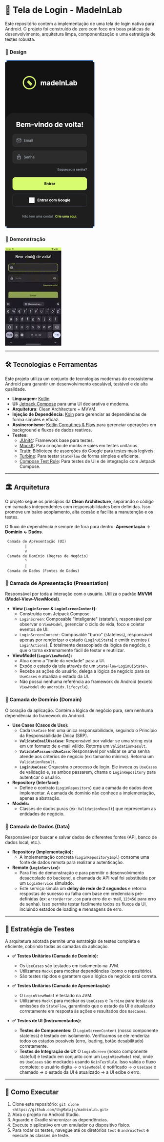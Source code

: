 # 🚀 Tela de Login - MadeInLab

Este repositório contém a implementação de uma tela de login nativa para Android. O projeto foi construído do zero com foco em boas práticas de
desenvolvimento, arquitetura limpa, componentização e uma estratégia de testes robusta.

### 🎨 **Design**

![ui_mock](images/ui_mock.png)

### 🎥 Demonstração

![login_demo](images/demo.gif)

---

## 🛠️ Tecnologias e Ferramentas

Este projeto utiliza um conjunto de tecnologias modernas do ecossistema Android para garantir um desenvolvimento escalável, testável e de alta
qualidade.

* **Linguagem:** [Kotlin](https://kotlinlang.org/)
* **UI:** [Jetpack Compose](https://developer.android.com/jetpack/compose) para uma UI declarativa e moderna.
* **Arquitetura:** Clean Architecture + MVVM.
* **Injeção de Dependência:** [Koin](https://insert-koin.io/) para gerenciar as dependências de forma simples e eficaz.
* **Assincronismo:** [Kotlin Coroutines & Flow](https://kotlinlang.org/docs/coroutines-guide.html) para gerenciar operações em background e fluxos de
  dados reativos.
* **Testes:**
    * [JUnit4](https://junit.org/junit4/): Framework base para testes.
    * [MockK](https://mockk.io/): Para criação de mocks e spies em testes unitários.
    * [Truth](https://truth.dev/): Biblioteca de asserções do Google para testes mais legíveis.
    * [Turbine](https://github.com/cashapp/turbine): Para testar `StateFlow` de forma simples e eficiente.
    * [Compose Test Rule](https://developer.android.com/jetpack/compose/testing): Para testes de UI e de integração com Jetpack Compose.

---

## 🏛️ Arquitetura

O projeto segue os princípios da **Clean Architecture**, separando o código em camadas independentes com responsabilidades bem definidas. Isso promove
um baixo acoplamento, alta coesão e facilita a manutenção e os testes.

O fluxo de dependência é sempre de fora para dentro: **Apresentação -> Domínio <- Dados**.

```
 Camada de Apresentação (UI)
         |
         v
 Camada de Domínio (Regras de Negócio)
         ^
         |
 Camada de Dados (Fontes de Dados)
```

### 🎨 Camada de Apresentação (Presentation)

Responsável por toda a interação com o usuário. Utiliza o padrão **MVVM (Model-View-ViewModel)**.

* **View (`LoginScreen` & `LoginScreenContent`):**
    * Construída com Jetpack Compose.
    * `LoginScreen`: Composable "inteligente" (stateful), responsável por observar o `ViewModel`, gerenciar o ciclo de vida, foco e coletar eventos de
      UI.
    * `LoginScreenContent`: Composable "burro" (stateless), responsável apenas por renderizar o estado (`LoginUiState`) e emitir eventos (
      `LoginActions`). É totalmente desacoplado da lógica de negócio, o que o torna extremamente fácil de testar e reutilizar.
* **ViewModel (`LoginViewModel`):**
    * Atua como a "fonte da verdade" para a UI.
    * Expõe o estado da tela através de um `StateFlow<LoginUiState>`.
    * Recebe as ações do usuário, delega a lógica de negócio para os `UseCases` e atualiza o estado da UI.
    * Não possui nenhuma referência ao framework do Android (exceto `ViewModel` do `androidx.lifecycle`).

### 🧠 Camada de Domínio (Domain)

O coração da aplicação. Contém a lógica de negócio pura, sem nenhuma dependência do framework do Android.

* **Use Cases (Casos de Uso):**
    * Cada `UseCase` tem uma única responsabilidade, seguindo o Princípio da Responsabilidade Única (SRP).
    * **`ValidateEmailUseCase`**: Responsável por validar se uma string está em um formato de e-mail válido. Retorna um `ValidationResult`.
    * **`ValidatePasswordUseCase`**: Responsável por validar se uma senha atende aos critérios de negócio (ex: tamanho mínimo). Retorna um
      `ValidationResult`.
    * **`LoginUseCase`**: Orquestra o processo de login. Ele invoca os `UseCases` de validação e, se ambos passarem, chama o `LoginRepository` para
      autenticar o usuário.
* **Repository (Interface):**
    * Define o contrato (`LoginRepository`) que a camada de dados deve implementar. A camada de domínio não conhece a implementação, apenas a
      abstração.
* **Models:**
    * Classes de dados puras (ex: `ValidationResult`) que representam as entidades de negócio.

### 💾 Camada de Dados (Data)

Responsável por buscar e salvar dados de diferentes fontes (API, banco de dados local, etc.).

* **Repository (Implementação):**
    * A implementação concreta (`LoginRepositoryImpl`) consome uma fonte de dados remota para realizar a autenticação.
* **Remote (`LoginService`):**
    * Para fins de demonstração e para permitir o desenvolvimento desacoplado do backend, a chamada de API real foi substituída por um `LoginService`
      simulado.
    * Este serviço simula um **delay de rede de 2 segundos** e retorna respostas de sucesso ou falha com base em credenciais pré-definidas (ex:
      `error@error.com` para erro de e-mail, `123456` para erro de senha). Isso permite testar facilmente todos os fluxos da UI, incluindo estados de
      loading e mensagens de erro.

---

## 🧪 Estratégia de Testes

A arquitetura adotada permite uma estratégia de testes completa e eficiente, cobrindo todas as camadas da aplicação.

* **✅ Testes Unitários (Camada de Domínio):**
    * Os `UseCases` são testados em isolamento na JVM.
    * Utilizamos `MockK` para mockar dependências (como o repositório).
    * São testes rápidos e garantem que a lógica de negócio está correta.

* **✅ Testes Unitários (Camada de Apresentação):**
    * O `LoginViewModel` é testado na JVM.
    * Utilizamos `MockK` para mockar os `UseCases` e `Turbine` para testar as emissões do `StateFlow`, garantindo que o estado da UI é atualizado
      corretamente em resposta às ações e resultados dos `UseCases`.

* **✅ Testes de UI (Instrumentados):**
    * **Testes de Componentes:** O `LoginScreenContent` (nosso componente stateless) é testado em isolamento. Verificamos se ele renderiza todos os
      estados possíveis (erro, loading, botão desabilitado) corretamente.
    * **Testes de Integração de UI:** O `LoginScreen` (nosso componente stateful) é testado em conjunto com um `LoginViewModel` real, onde os
      `UseCases` são mockados usando `KoinTestRule`. Isso valida o fluxo completo: o usuário digita -> o `ViewModel` é notificado -> o `UseCase` é
      chamado -> o estado da UI é atualizado -> a UI exibe o erro.

---

## 🚀 Como Executar

1. Clone este repositório: `git clone <https://github.com/thgMatajs/madeinlab.git>`
2. Abra o projeto no Android Studio.
3. Aguarde o Gradle sincronizar as dependências.
4. Execute o aplicativo em um emulador ou dispositivo físico.
5. Para rodar os testes, navegue até os diretórios `test` e `androidTest` e execute as classes de teste.